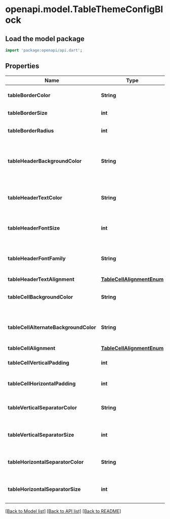 # openapi.model.TableThemeConfigBlock

## Load the model package
```dart
import 'package:openapi/api.dart';
```

## Properties
Name | Type | Description | Notes
------------ | ------------- | ------------- | -------------
**tableBorderColor** | **String** | The color of the table border | [optional] 
**tableBorderSize** | **int** | Table border size | [optional] 
**tableBorderRadius** | **int** | Table border radius | [optional] 
**tableHeaderBackgroundColor** | **String** | The background color of the table header cells | [optional] 
**tableHeaderTextColor** | **String** | The text color of the table header cells | [optional] 
**tableHeaderFontSize** | **int** | The font size of the header cells | [optional] 
**tableHeaderFontFamily** | **String** | The font family of the table header cells | [optional] 
**tableHeaderTextAlignment** | [**TableCellAlignmentEnum**](TableCellAlignmentEnum.md) |  | [optional] 
**tableCellBackgroundColor** | **String** | The background color of the table cells | [optional] 
**tableCellAlternateBackgroundColor** | **String** | The alternate background color of the table cells | [optional] 
**tableCellAlignment** | [**TableCellAlignmentEnum**](TableCellAlignmentEnum.md) |  | [optional] 
**tableCellVerticalPadding** | **int** | Table cell vertical padding | [optional] 
**tableCellHorizontalPadding** | **int** | Table cell horizontal padding | [optional] 
**tableVerticalSeparatorColor** | **String** | The color of the table vertical separator | [optional] 
**tableVerticalSeparatorSize** | **int** | Table vertical separator size | [optional] 
**tableHorizontalSeparatorColor** | **String** | The color of the table horizontal separator | [optional] 
**tableHorizontalSeparatorSize** | **int** | Table horizontal separator size | [optional] 

[[Back to Model list]](../README.md#documentation-for-models) [[Back to API list]](../README.md#documentation-for-api-endpoints) [[Back to README]](../README.md)


